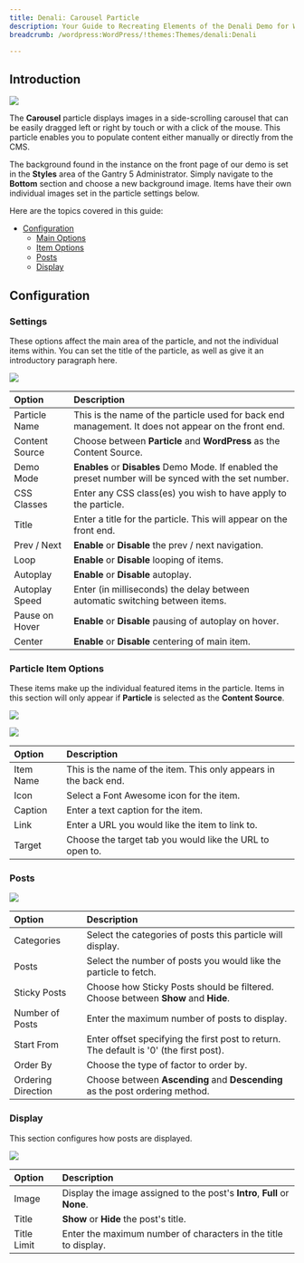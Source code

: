 ```yaml
---
title: Denali: Carousel Particle
description: Your Guide to Recreating Elements of the Denali Demo for WordPress
breadcrumb: /wordpress:WordPress/!themes:Themes/denali:Denali

---
```


## Introduction

![](assets/particle_carousel1.jpeg)

The **Carousel** particle displays images in a side-scrolling carousel that can be easily dragged left or right by touch or with a click of the mouse. This particle enables you to populate content either manually or directly from the CMS.

The background found in the instance on the front page of our demo is set in the **Styles** area of the Gantry 5 Administrator. Simply navigate to the **Bottom** section and choose a new background image. Items have their own individual images set in the particle settings below.

Here are the topics covered in this guide:

* [Configuration](#configuration)
    - [Main Options](#settings)
    - [Item Options](#particle-item-options)
    - [Posts](#posts)
    - [Display](#display)

## Configuration

### Settings 

These options affect the main area of the particle, and not the individual items within. You can set the title of the particle, as well as give it an introductory paragraph here.

![](assets/particle_carousel2.jpeg)

| Option         | Description                                                                                             |
| :-----         | :-----                                                                                                  |
| Particle Name  | This is the name of the particle used for back end management. It does not appear on the front end.     |
| Content Source | Choose between **Particle** and **WordPress** as the Content Source.                                       |
| Demo Mode      | **Enables** or **Disables** Demo Mode. If enabled the preset number will be synced with the set number. |
| CSS Classes    | Enter any CSS class(es) you wish to have apply to the particle.                                         |
| Title          | Enter a title for the particle. This will appear on the front end.                                      |
| Prev / Next    | **Enable** or **Disable** the prev / next navigation.                                                   |
| Loop           | **Enable** or **Disable** looping of items.                                                             |
| Autoplay       | **Enable** or **Disable** autoplay.                                                                     |
| Autoplay Speed | Enter (in milliseconds) the delay between automatic switching between items.                            |
| Pause on Hover | **Enable** or **Disable** pausing of autoplay on hover.                                                 |
| Center         | **Enable** or **Disable** centering of main item.                                                       |

### Particle Item Options

These items make up the individual featured items in the particle. Items in this section will only appear if **Particle** is selected as the **Content Source**.

![](assets/particle_carousel3.jpeg)

![](assets/particle_carousel4.jpeg)

| Option    | Description                                                      |
| :-----    | :-----                                                           |
| Item Name | This is the name of the item. This only appears in the back end. |
| Icon      | Select a Font Awesome icon for the item.                         |
| Caption   | Enter a text caption for the item.                               |
| Link      | Enter a URL you would like the item to link to.                  |
| Target    | Choose the target tab you would like the URL to open to.         |

### Posts

![](assets/particle_carousel5.jpeg)

| Option             | Description                                                                                  |
| :-----             | :-----                                                                                       |
| Categories         | Select the categories of posts this particle will display.                                   |
| Posts              | Select the number of posts you would like the particle to fetch.                             |
| Sticky Posts       | Choose how Sticky Posts should be filtered. Choose between **Show** and **Hide**.            |
| Number of Posts    | Enter the maximum number of posts to display.                                                |
| Start From         | Enter offset specifying the first post to return. The default is '0' (the first post). |
| Order By           | Choose the type of factor to order by.                                                       |
| Ordering Direction | Choose between **Ascending** and **Descending** as the post ordering method.              |

### Display

This section configures how posts are displayed.

![](assets/particle_carousel6.jpeg)

| Option      | Description                                                                  |
| :-----      | :-----                                                                       |
| Image       | Display the image assigned to the post's **Intro**, **Full** or **None**. |
| Title       | **Show** or **Hide** the post's title.                                    |
| Title Limit | Enter the maximum number of characters in the title to display.              |